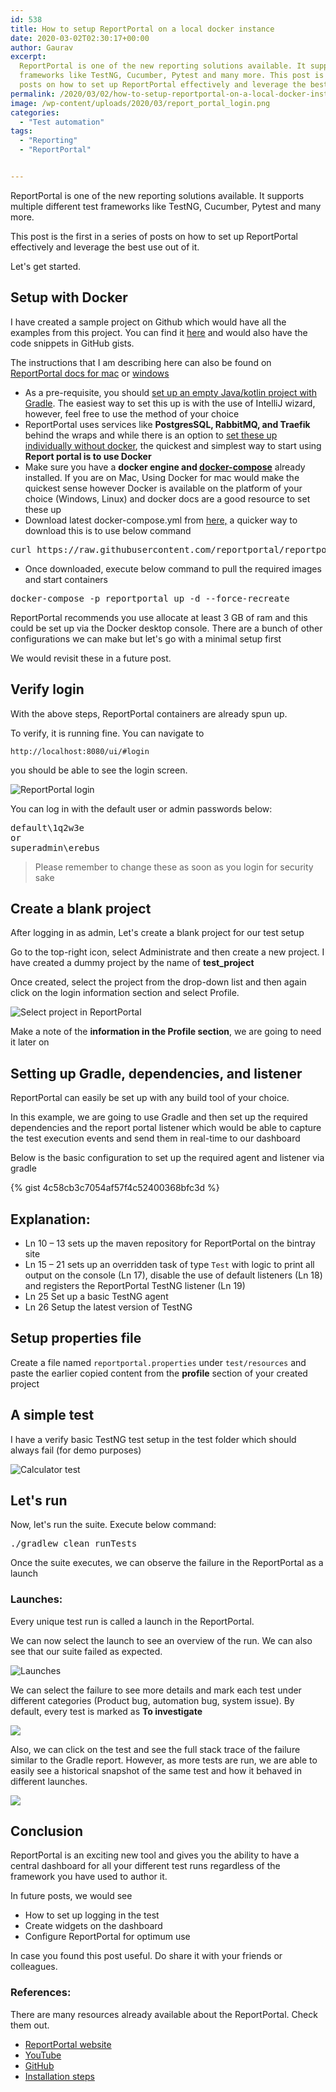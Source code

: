 ```yaml
---
id: 538
title: How to setup ReportPortal on a local docker instance
date: 2020-03-02T02:30:17+00:00
author: Gaurav
excerpt:
  ReportPortal is one of the new reporting solutions available. It supports multiple different test
  frameworks like TestNG, Cucumber, Pytest and many more. This post is the first in a series of
  posts on how to set up ReportPortal effectively and leverage the best use out of it.
permalink: /2020/03/02/how-to-setup-reportportal-on-a-local-docker-instance/
image: /wp-content/uploads/2020/03/report_portal_login.png
categories:
  - "Test automation"
tags:
  - "Reporting"
  - "ReportPortal"


---
```


ReportPortal is one of the new reporting solutions available. It supports multiple different test
frameworks like TestNG, Cucumber, Pytest and many more.

This post is the first in a series of posts on how to set up ReportPortal effectively and leverage
the best use out of it.

Let's get started.

## Setup with Docker

I have created a sample project on Github which would have all the examples from this project. You
can find it
<a href="https://github.com/gaurav-singh/grasp-reporting" target="_blank" rel="noopener">here</a>
and would also have the code snippets in GitHub gists.

The instructions that I am describing here can also be found on [ReportPortal docs for mac](https://reportportal.io/docs/installation-steps/DeployWithDockerOnLinuxMac/) or [windows](https://reportportal.io/docs/installation-steps/DeployWithDockerOnWindows/)

- As a pre-requisite, you should
  <a href="https://www.jetbrains.com/help/idea/getting-started-with-gradle.html" target="_blank" rel="noopener">set
  up an empty Java/kotlin project with Gradle</a>. The easiest way to set this up is with the use of
  IntelliJ wizard, however, feel free to use the method of your choice
- ReportPortal uses services like **PostgresSQL, RabbitMQ, and Traefik** behind the wraps and while
  there is an option to
  <a href="https://github.com/reportportal/shell-installation" target="_blank" rel="noopener">set
  these up individually without docker</a>, the quickest and simplest way to start using **Report
  portal is to use Docker**
- Make sure you have a **docker engine and
  <a href="https://docs.docker.com/compose/install/" target="_blank" rel="noopener">docker-compose</a>**
  already installed. If you are on Mac, Using Docker for mac would make the quickest sense however
  Docker is available on the platform of your choice (Windows, Linux) and docker docs are a good
  resource to set these up
- Download latest docker-compose.yml from
  <a href="https://github.com/reportportal/reportportal/blob/master/docker-compose.yml" target="_blank" rel="noopener">here,</a>
  a quicker way to download this is to use below command

<pre class="wp-block-preformatted">curl https://raw.githubusercontent.com/reportportal/reportportal/master/docker-compose.yml -o docker-compose.yml</pre>

- Once downloaded, execute below command to pull the required images and start containers

<pre class="wp-block-preformatted">docker-compose -p reportportal up -d --force-recreate</pre>

ReportPortal recommends you use allocate at least 3 GB of ram and this could be set up via the
Docker desktop console. There are a bunch of other configurations we can make but let's go with a
minimal setup first

We would revisit these in a future post.

## Verify login

With the above steps, ReportPortal containers are already spun up.

To verify, it is running fine. You can navigate to

```text
http://localhost:8080/ui/#login
```

you should be able to see the login screen.

![ReportPortal login](/assets/images/wp-content/uploads/2020/03/report_portal_login.png)

You can log in with the default user or admin passwords below:

<pre class="wp-block-preformatted">default\1q2w3e
or
superadmin\erebus</pre>

<blockquote class="wp-block-quote">
  <p>
    Please remember to change these as soon as you login for security sake
  </p>
</blockquote>

## Create a blank project

After logging in as admin, Let's create a blank project for our test setup

Go to the top-right icon, select Administrate and then create a new project. I have created a dummy
project by the name of **test_project**

Once created, select the project from the drop-down list and then again click on the login
information section and select Profile.

![Select project in ReportPortal](/assets/images/wp-content/uploads/2020/03/rp_project_selection.png)

Make a note of the **information in the Profile section**, we are going to need it later on

## Setting up Gradle, dependencies, and listener

ReportPortal can easily be set up with any build tool of your choice.

In this example, we are going to use Gradle and then set up the required dependencies and the report
portal listener which would be able to capture the test execution events and send them in real-time
to our dashboard

Below is the basic configuration to set up the required agent and listener via gradle

{% gist 4c58cb3c7054af57f4c52400368bfc3d %}

## Explanation:

- Ln 10 &#8211; 13 sets up the maven repository for ReportPortal on the bintray site
- Ln 15 &#8211; 21 sets up an overridden task of type `Test` with logic to print all output on the
  console (Ln 17), disable the use of default listeners (Ln 18) and registers the ReportPortal
  TestNG listener (Ln 19)
- Ln 25 Set up a basic TestNG agent
- Ln 26 Setup the latest version of TestNG

## Setup properties file

Create a file named `reportportal.properties` under `test/resources` and paste the earlier copied
content from the **profile** section of your created project

## A simple test

I have a verify basic TestNG test setup in the test folder which should always fail (for demo
purposes)

![Calculator test](assets/images/wp-content/uploads/2020/03/calc_test.png)

## Let's run

Now, let's run the suite. Execute below command:

<pre class="wp-block-preformatted">./gradlew clean runTests</pre>

Once the suite executes, we can observe the failure in the ReportPortal as a launch

### Launches:

Every unique test run is called a launch in the ReportPortal.

We can now select the launch to see an overview of the run. We can also see that our suite failed as
expected.

![Launches](/assets/images/wp-content/uploads/2020/03/result_1-1.png)

We can select the failure to see more details and mark each test under different categories (Product
bug, automation bug, system issue). By default, every test is marked as **To investigate**

![](/assets/images/wp-content/uploads/2020/03/result_2.png)

Also, we can click on the test and see the full stack trace of the failure similar to the Gradle
report. However, as more tests are run, we are able to easily see a historical snapshot of the same
test and how it behaved in different launches.

![](../assets/images/wp-content/uploads/2020/03/resullt_3.png)

## Conclusion

ReportPortal is an exciting new tool and gives you the ability to have a central dashboard for all
your different test runs regardless of the framework you have used to author it.

In future posts, we would see

- How to set up logging in the test
- Create widgets on the dashboard
- Configure ReportPortal for optimum use

In case you found this post useful. Do share it with your friends or colleagues.

### References:

There are many resources already available about the ReportPortal. Check them out.

- [ReportPortal website](http://reportportal.io/)  
- [YouTube](https://www.youtube.com/@ReportPortal)  
- [GitHub](https://github.com/reportportal/reportportal)  
- [Installation steps](https://reportportal.io/docs/category/installation-steps)
